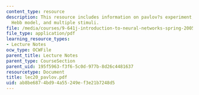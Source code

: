 ```yaml
---
content_type: resource
description: This resource includes information on pavlov?s experiment, terminology,
  Hebb model, and multiple stimuli.
file: /media/courses/9-641j-introduction-to-neural-networks-spring-2005/ab8be6874bd94a55249ef3e21b7248d5_lec20_pavlov.pdf
file_type: application/pdf
learning_resource_types:
- Lecture Notes
ocw_type: OCWFile
parent_title: Lecture Notes
parent_type: CourseSection
parent_uid: 195f5963-f3f6-5c0d-977b-8d26c4481637
resourcetype: Document
title: lec20_pavlov.pdf
uid: ab8be687-4bd9-4a55-249e-f3e21b7248d5
---
```

